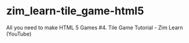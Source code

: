 # zim_learn-tile_game-html5
All you need to make HTML 5 Games #4. Tile Game Tutorial - Zim Learn (YouTube)
